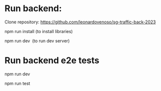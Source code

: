 # Run backend:

Clone repository: https://github.com/leonardovenoso/sg-traffic-back-2023

npm run install (to install libraries)

npm run dev (to run dev server)

# Run backend e2e tests

npm run dev

npm run test